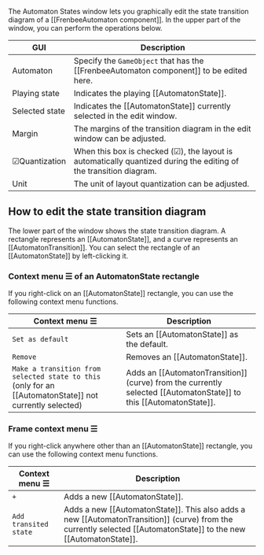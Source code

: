 The Automaton States window lets you graphically edit the state transition diagram of a [[FrenbeeAutomaton component]]. In the upper part of the window, you can perform the operations below.

|GUI|Description|
|---|---|
|Automaton|Specify the `GameObject` that has the [[FrenbeeAutomaton component]] to be edited here.|
|Playing state|Indicates the playing [[AutomatonState]].|
|Selected state|Indicates the [[AutomatonState]] currently selected in the edit window.|
|Margin|The margins of the transition diagram in the edit window can be adjusted.|
|☑Quantization|When this box is checked (☑), the layout is automatically quantized during the editing of the transition diagram.|
|Unit|The unit of layout quantization can be adjusted.|

## How to edit the state transition diagram

The lower part of the window shows the state transition diagram. A rectangle represents an [[AutomatonState]], and a curve represents an [[AutomatonTransition]].
You can select the rectangle of an [[AutomatonState]] by left-clicking it.

### Context menu ☰ of an AutomatonState rectangle

If you right-click on an [[AutomatonState]] rectangle, you can use the following context menu functions.

|Context menu ☰|Description|
|---|---|
|`Set as default`|Sets an [[AutomatonState]] as the default.|
|`Remove`|Removes an [[AutomatonState]].|
|`Make a transition from selected state to this` (only for an [[AutomatonState]] not currently selected)|Adds an [[AutomatonTransition]] (curve) from the currently selected [[AutomatonState]] to this [[AutomatonState]].|

### Frame context menu ☰

If you right-click anywhere other than an [[AutomatonState]] rectangle, you can use the following context menu functions.

|Context menu ☰|Description|
|---|---|
|`+`|Adds a new [[AutomatonState]].|
|`Add transited state`|Adds a new [[AutomatonState]]. This also adds a new [[AutomatonTransition]] (curve) from the currently selected [[AutomatonState]] to the new [[AutomatonState]].|